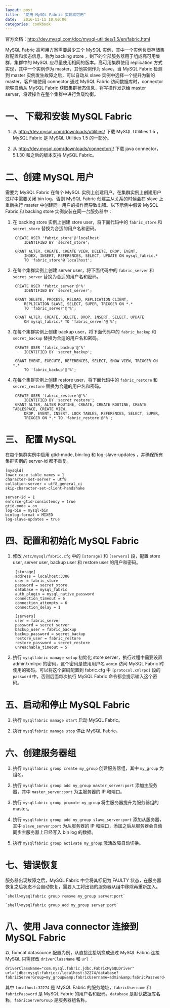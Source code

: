 ```yaml
---
layout: post
title:  "使用 MySQL Fabric 实现高可用"
date:   2016-11-11 10:00:00
categories: cookbook
---
```


官方文档：<http://dev.mysql.com/doc/mysql-utilities/1.5/en/fabric.html>

MySQL Fabric 高可用方案需要最少三个 MySQL 实例，其中一个实例负责存储集群配置和状态信息，称为 backing store ，剩下的全部服务器用于组成高可用集群，集群中的 MySQL 应尽量使用相同的版本。高可用集群使用 replication 方式实现，其中一个实例作为 master，其他实例作为 slave，当 MySQL Fabric 检测到 master 实例发生故障之后，可以自动从 slave 实例中选择一个提升为新的 master。客户端使用 connector 通过 MySQL Fabric 访问数据库时，connector 能够自动从 MySQL Fabric 获取集群状态信息，将写操作发送给 master server，将读操作在整个集群中进行负载均衡。

# 一、 下载和安装 MySQL Fabric

1. 从 <http://dev.mysql.com/downloads/utilities/> 下载 MySQL Utilities 1.5 ，MySQL Fabric 是 MySQL Utilities 1.5 的一部分。

2. 从 <http://dev.mysql.com/downloads/connector/j/> 下载 java connector，5.1.30 和之后的版本支持 MySQL Fabric。

# 二、创建 MySQL 用户

需要为 MySQL Fabric 在每个 MySQL 实例上创建用户。在集群实例上创建用户过程中需要关闭 bin log，否则 MySQL Fabric 创建主从关系的时候会在 slave 上重新执行 master 中创建同一用户的操作而导致出错。以下示例中假设 MySQL Fabric 和 backing store 实例安装在同一台服务器中：

1. 在 backing store 实例上创建 store user，将下面代码中的 `fabric_store` 和 `secret_store` 替换为合适的用户名和密码。

        CREATE USER 'fabric_store'@'localhost'
            IDENTIFIED BY 'secret_store';

        GRANT ALTER, CREATE, CREATE VIEW, DELETE, DROP, EVENT,
            INDEX, INSERT, REFERENCES, SELECT, UPDATE ON mysql_fabric.*
            TO 'fabric_store'@'localhost';

2. 在每个集群实例上创建 server user，将下面代码中的 `fabric_server` 和 `secret_server` 替换为合适的用户名和密码。

        CREATE USER 'fabric_server'@'%'
            IDENTIFIED BY 'secret_server';

        GRANT DELETE, PROCESS, RELOAD, REPLICATION CLIENT,
            REPLICATION SLAVE, SELECT, SUPER, TRIGGER ON *.*
            TO 'fabric_server'@'%';

        GRANT ALTER, CREATE, DELETE, DROP, INSERT, SELECT, UPDATE
            ON mysql_fabric.* TO 'fabric_server'@'%';

3. 在每个集群实例上创建 backup user，将下面代码中的 `fabric_backup` 和 `secret_backup` 替换为合适的用户名和密码。

        CREATE USER 'fabric_backup'@'%'
            IDENTIFIED BY 'secret_backup';

        GRANT EVENT, EXECUTE, REFERENCES, SELECT, SHOW VIEW, TRIGGER ON *.*
            TO 'fabric_backup'@'%';

4. 在每个集群实例上创建 restore user，将下面代码中的 `fabric_restore` 和 `secret_restore` 替换为合适的用户名和密码。

        CREATE USER 'fabric_restore'@'%'
            IDENTIFIED BY 'secret_restore';
        GRANT ALTER, ALTER ROUTINE, CREATE, CREATE ROUTINE, CREATE TABLESPACE, CREATE VIEW,
            DROP, EVENT, INSERT, LOCK TABLES, REFERENCES, SELECT, SUPER,
            TRIGGER ON *.* TO 'fabric_restore'@'%';

# 三、 配置 MySQL

在每个集群实例中启用 gtid-mode, bin-log 和 log-slave-updates ，并确保所有集群实例的 server-id 都不重复。

    [mysqld]
    lower_case_table_names = 1
    character-set-server = utf8
    collation-server = utf8_general_ci
    skip-character-set-client-handshake

    server-id = 1
    enforce-gtid-consistency = true
    gtid-mode = on
    log-bin = mysql-bin
    binlog-format = MIXED
    log-slave-updates = true

# 四、配置和初始化 MySQL Fabric

1. 修改 `/etc/mysql/fabric.cfg` 中的 `[storage]` 和 `[servers]` 段，配置 store user, server user, backup user 和 restore user 的用户和密码。

        [storage]
        address = localhost:3306
        user = fabric_store
        password = secret_store
        database = mysql_fabric
        auth_plugin = mysql_native_password
        connection_timeout = 6
        connection_attempts = 6
        connection_delay = 1

        [servers]
        user = fabric_server
        password = secret_server
        backup_user = fabric_backup
        backup_password = secret_backup
        restore_user = fabric_restore
        restore_password = secret_restore
        unreachable_timeout = 5

2. 执行 `mysqlfabric manage setup` 初始化 store server，执行过程中需要设置 admin/xmlrpc 的密码，这个密码是使用用户名 `admin` 访问 MySQL Fabric 时使用的密码。可以将这个密码配置到 fabric.cfg 中 `[protocol.xmlrpc]` 段的 `password` 中，否则后面每次执行 MySQL Fabric 命令都会提示输入这个密码。

# 五、启动和停止 MySQL Fabric

1. 执行 `mysqlfabric manage start` 启动 MySQL Fabric。

2. 执行 `mysqlfabric manage stop` 停止 MySQL Fabric。

# 六、创建服务器组

1. 执行 `mysqlfabric group create my_group` 创建服务器组，其中 `my_group` 为组名。

2. 执行 `mysqlfabric group add my_group master_server:port` 添加主服务器，其中 `master_server:port` 为主服务器的 IP 和端口。

3. 执行 `mysqlfabric group promote my_group` 将主服务器提升为服务器组的 master。

4. 执行 `mysqlfabric group add my_group slave_server:port` 添加从服务器，其中 `slave_server:port` 为从服务器的 IP 和端口，添加之后从服务器会自动同步主服务器上已经写入 bin log 的数据。

5. 执行 `mysqlfabric group activate my_group` 激活故障自动切换。

# 七、错误恢复

服务器出现故障之后，MySQL Fabric 中会将其标记为 FAULTY 状态，在服务器恢复之后状态不会自动恢复，需要人工将出错的服务器从组中移除再重新加入。

    `shell>mysqlfabric group remove my_group server:port`

    `shell>mysqlfabric group add my_group server:port`

# 八、使用 Java connector 连接到 MySQL Fabric

以 Tomcat datasource 配置为例，从直接连接切换成通过 MySQL Fabric 连接 MySQL 只需修改 `driverClassName` 和 `url` ：

	driverClassName="com.mysql.fabric.jdbc.FabricMySQLDriver"
    url="jdbc:mysql:fabric://localhost:32274/database?fabricServerGroup=my_group&amp;fabricUsername=admin&amp;fabricPassword=secret_xmlrpc"

其中 `localhost:32274` 是 MySQL Fabric 的服务地址，`fabricUsername` 和 `fabricPassword` 是 MySQL Fabric 的用户名和密码，`database` 是默认数据库名称，`fabricServerGroup` 是服务器组名称。

